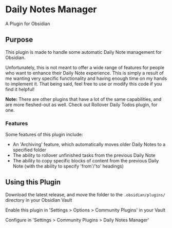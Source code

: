 # Daily Notes Manager

A Plugin for Obsidian

## Purpose

This plugin is made to handle some automatic Daily Note management for Obsidian.

Unfortunately, this is not meant to offer a wide range of features for people who want to enhance their Daily Note experience. This is simply a result of me wanting very specific functionality and having enough time on my hands to implement it. That being said, feel free to use or modify this code if you find it helpful!

**Note:** There are other plugins that have a lot of the same capabilities, and are more fleshed-out as well. Check out Rollover Daily Todos plugin, for one.

### Features

Some features of this plugin include:
- An 'Archiving' feature, which automatically moves older Daily Notes to a specified folder
- The ability to rollover unfinished tasks from the previous Daily Note
- The ability to copy specific blocks of content from the previous Daily Note (with the ability to specify 'from'/'to' headings)

## Using this Plugin

Download the latest release, and move the folder to the `.obsidian/plugins/` directory in your Obsidian Vault

Enable this plugin in 'Settings > Options > Community Plugins' in your Vault

Configure in 'Settings > Community Plugins > Daily Notes Manager'
